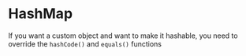 # HashMap

If you want a custom object and want to make it hashable, you need to override the `hashCode()` and `equals()` functions